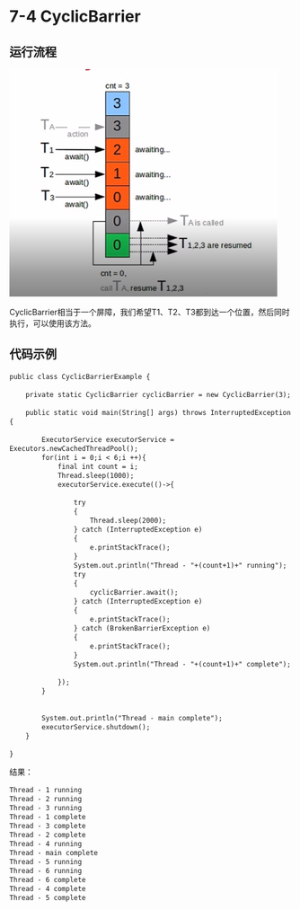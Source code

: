 # 7-4 CyclicBarrier

## 运行流程

![](images/CyclicBarrier.png)

CyclicBarrier相当于一个屏障，我们希望T1、T2、T3都到达一个位置，然后同时执行，可以使用该方法。

## 代码示例

    public class CyclicBarrierExample {

        private static CyclicBarrier cyclicBarrier = new CyclicBarrier(3);

        public static void main(String[] args) throws InterruptedException {

            ExecutorService executorService = Executors.newCachedThreadPool();
            for(int i = 0;i < 6;i ++){
                final int count = i;
                Thread.sleep(1000);
                executorService.execute(()->{

                    try
                    {
                        Thread.sleep(2000);
                    } catch (InterruptedException e)
                    {
                        e.printStackTrace();
                    }
                    System.out.println("Thread - "+(count+1)+" running");
                    try
                    {
                        cyclicBarrier.await();
                    } catch (InterruptedException e)
                    {
                        e.printStackTrace();
                    } catch (BrokenBarrierException e)
                    {
                        e.printStackTrace();
                    }
                    System.out.println("Thread - "+(count+1)+" complete");

                });
            }


            System.out.println("Thread - main complete");
            executorService.shutdown();
        }

    }
结果：

    Thread - 1 running
    Thread - 2 running
    Thread - 3 running
    Thread - 1 complete
    Thread - 3 complete
    Thread - 2 complete
    Thread - 4 running
    Thread - main complete
    Thread - 5 running
    Thread - 6 running
    Thread - 6 complete
    Thread - 4 complete
    Thread - 5 complete